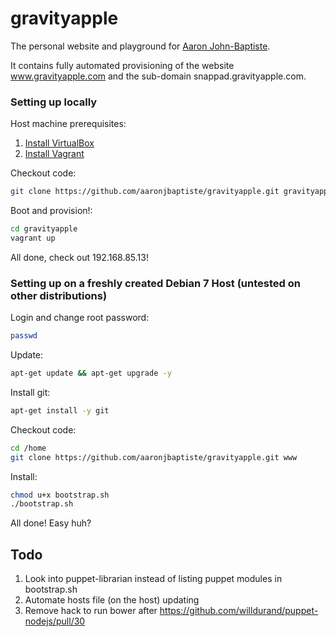 gravityapple
============

The personal website and playground for [Aaron John-Baptiste](http://gravityapple.com). 

It contains fully automated provisioning of the website www.gravityapple.com and the sub-domain snappad.gravityapple.com.

### Setting up locally

Host machine prerequisites:

1. [Install VirtualBox](https://www.virtualbox.org/wiki/Downloads)
2. [Install Vagrant](http://downloads.vagrantup.com)

Checkout code:

```bash
git clone https://github.com/aaronjbaptiste/gravityapple.git gravityapple
```

Boot and provision!:

```bash
cd gravityapple
vagrant up
```

All done, check out 192.168.85.13!

### Setting up on a freshly created Debian 7 Host (untested on other distributions)

Login and change root password:

```bash
passwd
```

Update:

```bash
apt-get update && apt-get upgrade -y
```

Install git:

```bash
apt-get install -y git
```

Checkout code:

```bash
cd /home
git clone https://github.com/aaronjbaptiste/gravityapple.git www
```

Install:

```bash
chmod u+x bootstrap.sh
./bootstrap.sh
```

All done! Easy huh?

Todo
----

1. Look into puppet-librarian instead of listing puppet modules in bootstrap.sh
2. Automate hosts file (on the host) updating
3. Remove hack to run bower after https://github.com/willdurand/puppet-nodejs/pull/30